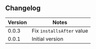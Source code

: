 
## Changelog

| Version | Notes                     |
| ------- | ------------------------- |
| 0.0.3   | Fix `installsAfter` value |
| 0.0.1   | Initial version           |